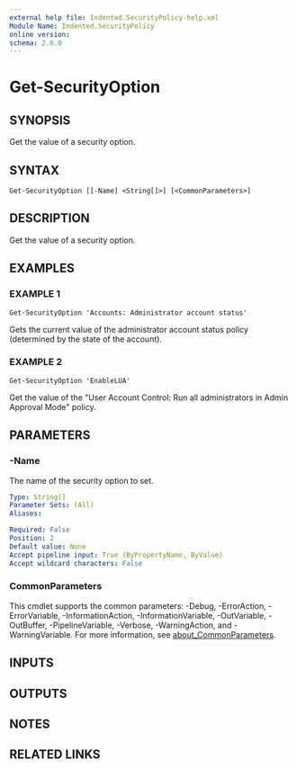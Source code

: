 ```yaml
---
external help file: Indented.SecurityPolicy-help.xml
Module Name: Indented.SecurityPolicy
online version:
schema: 2.0.0
---
```


# Get-SecurityOption

## SYNOPSIS
Get the value of a security option.

## SYNTAX

```
Get-SecurityOption [[-Name] <String[]>] [<CommonParameters>]
```

## DESCRIPTION
Get the value of a security option.

## EXAMPLES

### EXAMPLE 1
```
Get-SecurityOption 'Accounts: Administrator account status'
```

Gets the current value of the administrator account status policy (determined by the state of the account).

### EXAMPLE 2
```
Get-SecurityOption 'EnableLUA'
```

Get the value of the "User Account Control: Run all administrators in Admin Approval Mode" policy.

## PARAMETERS

### -Name
The name of the security option to set.

```yaml
Type: String[]
Parameter Sets: (All)
Aliases:

Required: False
Position: 2
Default value: None
Accept pipeline input: True (ByPropertyName, ByValue)
Accept wildcard characters: False
```

### CommonParameters
This cmdlet supports the common parameters: -Debug, -ErrorAction, -ErrorVariable, -InformationAction, -InformationVariable, -OutVariable, -OutBuffer, -PipelineVariable, -Verbose, -WarningAction, and -WarningVariable. For more information, see [about_CommonParameters](http://go.microsoft.com/fwlink/?LinkID=113216).

## INPUTS

## OUTPUTS

## NOTES

## RELATED LINKS
